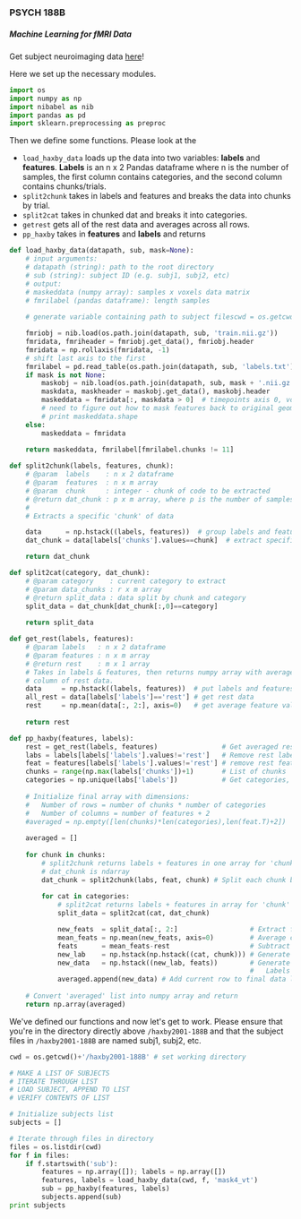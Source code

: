 ### PSYCH 188B

##### Machine Learning for fMRI Data
Get subject neuroimaging data [here](http://data.pymvpa.org/datasets/haxby2001/)!

Here we set up the necessary modules.
```python
import os
import numpy as np
import nibabel as nib
import pandas as pd
import sklearn.preprocessing as preproc
```

Then we define some functions. Please look at the 
- `load_haxby_data` loads up the data into two variables: **labels** and **features**. **Labels** is an n x 2 Pandas dataframe where n is the number of samples, the first column contains categories, and the second column contains chunks/trials.
- `split2chunk` takes in labels and features and breaks the data into chunks by trial. 
- `split2cat` takes in chunked dat and breaks it into categories.
- `getrest` gets all of the rest data and averages across all rows. 
- `pp_haxby` takes in **features** and **labels** and returns 

```python
def load_haxby_data(datapath, sub, mask=None):
    # input arguments:
    # datapath (string): path to the root directory
    # sub (string): subject ID (e.g. subj1, subj2, etc)
    # output:
    # maskeddata (numpy array): samples x voxels data matrix
    # fmrilabel (pandas dataframe): length samples
    
    # generate variable containing path to subject filescwd = os.getcwd()+'/haxby2001-188B'

    fmriobj = nib.load(os.path.join(datapath, sub, 'train.nii.gz'))
    fmridata, fmriheader = fmriobj.get_data(), fmriobj.header
    fmridata = np.rollaxis(fmridata, -1)
    # shift last axis to the first
    fmrilabel = pd.read_table(os.path.join(datapath, sub, 'labels.txt'), delim_whitespace=True)
    if mask is not None:
        maskobj = nib.load(os.path.join(datapath, sub, mask + '.nii.gz'))
        maskdata, maskheader = maskobj.get_data(), maskobj.header
        maskeddata = fmridata[:, maskdata > 0]  # timepoints axis 0, voxels axis 1
        # need to figure out how to mask features back to original geometry
        # print maskeddata.shape
    else:
        maskeddata = fmridata
    
    return maskeddata, fmrilabel[fmrilabel.chunks != 11]
```    

```python
def split2chunk(labels, features, chunk):
    # @param  labels    : n x 2 dataframe
    # @param  features  : n x m array
    # @param  chunk     : integer - chunk of code to be extracted
    # @return dat_chunk : p x m array, where p is the number of samples in the chunk
    #
    # Extracts a specific 'chunk' of data 

    data      = np.hstack((labels, features))  # group labels and features into one matrix, ndarray
    dat_chunk = data[labels['chunks'].values==chunk]  # extract specific 'chunk' of data

    return dat_chunk
```

```python
def split2cat(category, dat_chunk):
    # @param category    : current category to extract
    # @param data_chunks : r x m array
    # @return split_data : data split by chunk and category
    split_data = dat_chunk[dat_chunk[:,0]==category]
    
    return split_data
```

```python
def get_rest(labels, features):
    # @param labels   : n x 2 dataframe
    # @param features : n x m array
    # @return rest    : m x 1 array
    # Takes in labels & features, then returns numpy array with average value per
    # column of rest data.     
    data     = np.hstack((labels, features))  # put labels and features into one matrix
    all_rest = data[labels['labels']=='rest'] # get rest data
    rest     = np.mean(data[:, 2:], axis=0)   # get average feature values and remove rest label
    
    return rest
```

```python
def pp_haxby(features, labels):
    rest = get_rest(labels, features)                # Get averaged rest data
    labs = labels[labels['labels'].values!='rest']   # Remove rest labels, labs is a pandas dataframe!
    feat = features[labels['labels'].values!='rest'] # remove rest features
    chunks = range(np.max(labels['chunks'])+1)       # List of chunks
    categories = np.unique(labs['labels'])           # Get categories, array of categories
    
    # Initialize final array with dimensions:
    #   Number of rows = number of chunks * number of categories
    #   Number of columns = number of features + 2
    #averaged = np.empty([len(chunks)*len(categories),len(feat.T)+2])
    
    averaged = []
    
    for chunk in chunks:
        # split2chunk returns labels + features in one array for 'chunk'
        # dat_chunk is ndarray
        dat_chunk = split2chunk(labs, feat, chunk) # Split each chunk by category
        
        for cat in categories:
            # split2cat returns labels + features in array for 'chunk' and 'cat'
            split_data = split2cat(cat, dat_chunk)

            new_feats  = split_data[:, 2:]                  # Extract features from labels
            mean_feats = np.mean(new_feats, axis=0)         # Average columns down to 1 row
            feats      = mean_feats-rest                    # Subtract averaged rest values
            new_lab    = np.hstack(np.hstack((cat, chunk))) # Generate new label
            new_data   = np.hstack((new_lab, feats))        # Generate 1-D array containing all data
                                                            #   Labels in indeces 0 and 1
            averaged.append(new_data) # Add current row to final data list
    
    # Convert 'averaged' list into numpy array and return
    return np.array(averaged)
```

We've defined our functions and now let's get to work. Please ensure that you're in the directory directly above `/haxby2001-188B` and that the subject files in `/haxby2001-188B` are named subj1, subj2, etc. 
```python
cwd = os.getcwd()+'/haxby2001-188B' # set working directory

# MAKE A LIST OF SUBJECTS
# ITERATE THROUGH LIST
# LOAD SUBJECT, APPEND TO LIST
# VERIFY CONTENTS OF LIST

# Initialize subjects list
subjects = []

# Iterate through files in directory
files = os.listdir(cwd)
for f in files:
    if f.startswith('sub'):
        features = np.array([]); labels = np.array([])
        features, labels = load_haxby_data(cwd, f, 'mask4_vt')
        sub = pp_haxby(features, labels)
        subjects.append(sub)
print subjects
```
